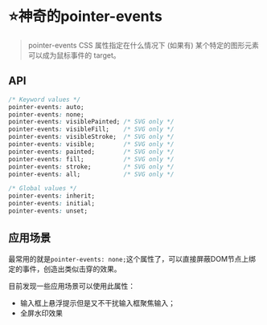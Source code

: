 # :star:神奇的pointer-events

>pointer-events CSS 属性指定在什么情况下 (如果有) 某个特定的图形元素可以成为鼠标事件的 target。

## API
```css
/* Keyword values */
pointer-events: auto;
pointer-events: none;
pointer-events: visiblePainted; /* SVG only */
pointer-events: visibleFill;    /* SVG only */
pointer-events: visibleStroke;  /* SVG only */
pointer-events: visible;        /* SVG only */
pointer-events: painted;        /* SVG only */
pointer-events: fill;           /* SVG only */
pointer-events: stroke;         /* SVG only */
pointer-events: all;            /* SVG only */

/* Global values */
pointer-events: inherit;
pointer-events: initial;
pointer-events: unset;
```

## 应用场景
最常用的就是`pointer-events: none;`这个属性了，可以直接屏蔽DOM节点上绑定的事件，创造出类似击穿的效果。

目前发现一些应用场景可以使用此属性：
* 输入框上悬浮提示但是又不干扰输入框聚焦输入；
* 全屏水印效果
